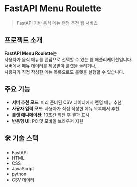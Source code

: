 # FastAPI Menu Roulette

> FastAPI 기반 음식 메뉴 랜덤 추천 웹 서비스 

## 프로젝트 소개
**FastAPI Menu Roulette**는  
사용자가 음식 메뉴를 랜덤으로 선택할 수 있는 웹 애플리케이션입니다.  
서버에서 메뉴 데이터를 제공받아 룰렛을 돌리거나,  
사용자가 직접 작성한 메뉴 목록으로도 룰렛을 실행할 수 있습니다.

## 주요 기능
- **서버 추천 모드**: 미리 준비된 CSV 데이터에서 랜덤 메뉴 추천
- **사용자 입력 모드**: 사용자가 직접 작성한 메뉴 목록에서 추천
- **룰렛 애니메이션**: 10초간 회전 후 결과 표시
- **반응형 UI**: PC 및 모바일 브라우저 지원

## 🛠 기술 스택
- FastAPI
- HTML
- CSS
- JavaScript
- python
- CSV 데이터
